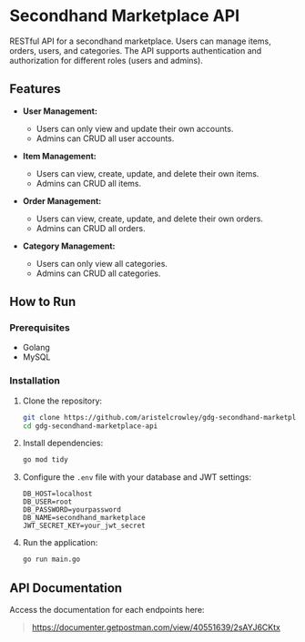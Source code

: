 # Secondhand Marketplace API

RESTful API for a secondhand marketplace. Users can manage items, orders, users, and categories. The API supports authentication and authorization for different roles (users and admins).

## Features

- **User Management:**
  - Users can only view and update their own accounts.
  - Admins can CRUD all user accounts.

- **Item Management:**
  - Users can view, create, update, and delete their own items.
  - Admins can CRUD all items.

- **Order Management:**
  - Users can view, create, update, and delete their own orders.
  - Admins can CRUD all orders.

- **Category Management:**
  - Users can only view all categories.
  - Admins can CRUD all categories.

## How to Run
### Prerequisites

- Golang
- MySQL

### Installation

1. Clone the repository:
   ```bash
   git clone https://github.com/aristelcrowley/gdg-secondhand-marketplace-api
   cd gdg-secondhand-marketplace-api
   ```

2. Install dependencies:
   ```bash
   go mod tidy
   ```

3. Configure the `.env` file with your database and JWT settings:
   ```env
   DB_HOST=localhost
   DB_USER=root
   DB_PASSWORD=yourpassword
   DB_NAME=secondhand_marketplace
   JWT_SECRET_KEY=your_jwt_secret
   ```

4. Run the application:
   ```bash
   go run main.go
   ```

## API Documentation

Access the documentation for each endpoints here:
> https://documenter.getpostman.com/view/40551639/2sAYJ6CKtx
